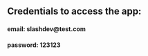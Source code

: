 <h2>Credentials to access the app:</h2>
<h4>email: slashdev@test.com</h4>
<h4>password: 123123</h4>
